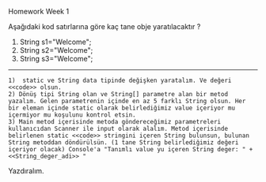Homework Week 1

Aşağıdaki kod satırlarına göre kaç tane obje yaratılacaktır ?

1. String s1="Welcome";  
2. String s2="Welcome";  
3. String s3="Welcome";




------------------
	1)  static ve String data tipinde değişken yaratalım. Ve değeri <<code>> olsun.
	2) Dönüş tipi String olan ve String[] parametre alan bir metod yazalım. Gelen parametrenin içinde en az 5 farklı String olsun. Her bir eleman içinde static olarak belirlediğimiz value içeriyor mu içermiyor mu koşulunu kontrol etsin. 
	3) Main metod içerisinde metoda göndereceğimiz parametreleri kullanıcıdan Scanner ile input olarak alalım. Metod içerisinde belirlenen static <<code>> stringini içeren String bulunsun, bulunan String metoddan döndürülsün. (1 tane String belirlediğimiz değeri içeriyor olacak) Console'a "Tanımlı value yu içeren String deger: " + <<String_deger_adi>> "
  
Yazdıralım.
